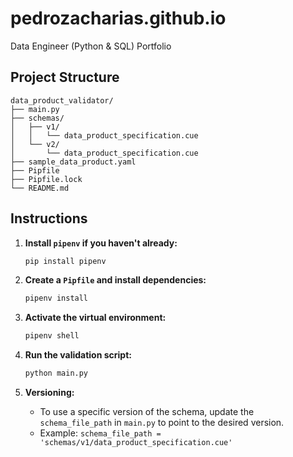 # pedrozacharias.github.io
Data Engineer (Python &amp; SQL) Portfolio

## Project Structure

    data_product_validator/
    ├── main.py
    ├── schemas/
    │   ├── v1/
    │   │   └── data_product_specification.cue
    │   └── v2/
    │       └── data_product_specification.cue
    ├── sample_data_product.yaml
    ├── Pipfile
    ├── Pipfile.lock
    └── README.md

## Instructions

1. **Install `pipenv` if you haven't already:**
    ```sh
    pip install pipenv
    ```

2. **Create a `Pipfile` and install dependencies:**
    ```sh
    pipenv install
    ```

3. **Activate the virtual environment:**
    ```sh
    pipenv shell
    ```

4. **Run the validation script:**
    ```sh
    python main.py
    ```

5. **Versioning:**
   - To use a specific version of the schema, update the `schema_file_path` in `main.py` to point to the desired version.
   - Example: `schema_file_path = 'schemas/v1/data_product_specification.cue'`